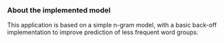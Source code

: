 ### About the implemented model

This application is based on a simple n-gram model,
with a basic back-off implementation to improve prediction of less frequent word groups.
